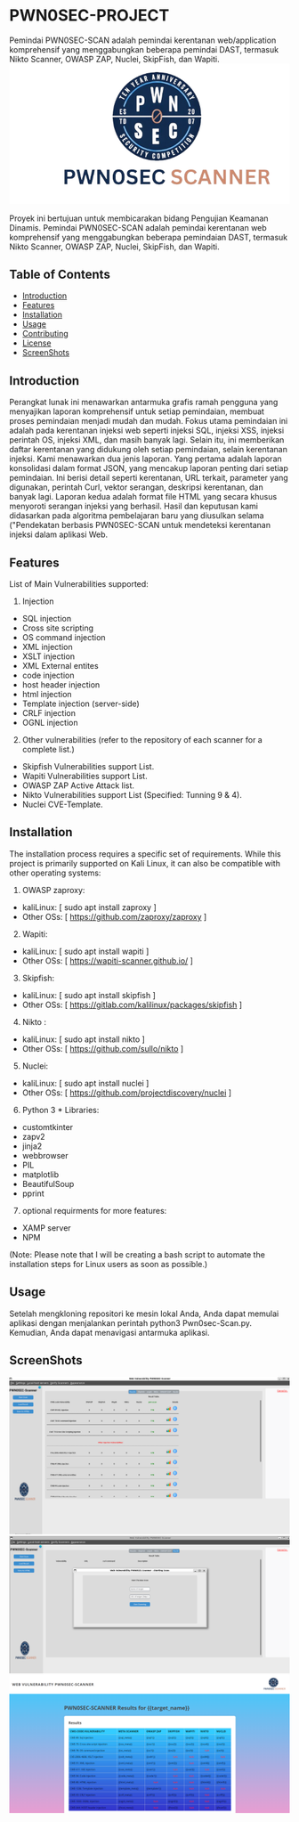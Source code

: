 # PWN0SEC-PROJECT
Pemindai PWN0SEC-SCAN adalah pemindai kerentanan web/application komprehensif yang menggabungkan beberapa pemindai DAST, termasuk Nikto Scanner, OWASP ZAP, Nuclei, SkipFish, dan Wapiti.
![Project Logo](Images/pwn0sec.png) 

Proyek ini bertujuan untuk membicarakan bidang Pengujian Keamanan Dinamis. Pemindai PWN0SEC-SCAN adalah pemindai kerentanan web komprehensif yang menggabungkan beberapa pemindaian DAST, termasuk Nikto Scanner, OWASP ZAP, Nuclei, SkipFish, dan Wapiti.

## Table of Contents

- [Introduction](#introduction)
- [Features](#features)
- [Installation](#installation)
- [Usage](#usage)
- [Contributing](#contributing)
- [License](#license)
- [ScreenShots](#ScreenShots)

## Introduction
Perangkat lunak ini menawarkan antarmuka grafis ramah pengguna yang menyajikan laporan komprehensif untuk setiap pemindaian, membuat proses pemindaian menjadi mudah dan mudah.
Fokus utama pemindaian ini adalah pada kerentanan injeksi web seperti injeksi SQL, injeksi XSS, injeksi perintah OS, injeksi XML, dan masih banyak lagi. Selain itu, ini memberikan daftar kerentanan yang didukung oleh setiap pemindaian, selain kerentanan injeksi.
Kami menawarkan dua jenis laporan. Yang pertama adalah laporan konsolidasi dalam format JSON, yang mencakup laporan penting dari setiap pemindaian. Ini berisi detail seperti kerentanan, URL terkait, parameter yang digunakan, perintah Curl, vektor serangan, deskripsi kerentanan, dan banyak lagi.
Laporan kedua adalah format file HTML yang secara khusus menyoroti serangan injeksi yang berhasil. Hasil dan keputusan kami didasarkan pada algoritma pembelajaran baru yang diusulkan selama ("Pendekatan berbasis PWN0SEC-SCAN untuk mendeteksi kerentanan injeksi dalam aplikasi Web.

## Features

List of Main Vulnerabilities supported:
1. Injection
  - SQL injection
  - Cross site scripting
  - OS command injection
  - XML injection
  - XSLT injection
  - XML External entites
  - code  injection
  - host header injection
  - html injection
  - Template injection (server-side)
  - CRLF injection
  - OGNL injection 
2. Other vulnerabilities (refer to the repository of each scanner for a complete list.)
  - Skipfish Vulnerabilities support List.
  - Wapiti Vulnerabilities support List.
  - OWASP ZAP Active Attack list.
  - Nikto Vulnerabilities support List (Specified: Tunning 9 & 4).
  - Nuclei CVE-Template.
## Installation

The installation process requires a specific set of requirements. While this project is primarily supported on Kali Linux, it can also be compatible with other operating systems:

1. OWASP zaproxy:
  - kaliLinux: [ sudo apt install zaproxy ]  
  - Other OSs: [ https://github.com/zaproxy/zaproxy ]
  
2. Wapiti:
  - kaliLinux: [ sudo apt install wapiti ]  
  - Other OSs: [ https://wapiti-scanner.github.io/ ]  
  
3. Skipfish:
  - kaliLinux: [ sudo apt install skipfish ]  
  - Other OSs: [ https://gitlab.com/kalilinux/packages/skipfish ]  
    
4. Nikto :
  - kaliLinux: [ sudo apt install nikto ]  
  - Other OSs: [ https://github.com/sullo/nikto ]  

5. Nuclei:
  - kaliLinux: [ sudo apt install nuclei ]  
  - Other OSs: [ https://github.com/projectdiscovery/nuclei ]  

6. Python 3 * Libraries:
  - customtkinter 
  - zapv2
  - jinja2
  - webbrowser
  - PIL
  - matplotlib
  - BeautifulSoup
  - pprint

7. optional requirments for more features:
  - XAMP server   
  - NPM  

(Note: Please note that I will be creating a bash script to automate the installation steps for Linux users as soon as possible.)

## Usage
Setelah mengkloning repositori ke mesin lokal Anda, Anda dapat memulai aplikasi dengan menjalankan perintah python3 Pwn0sec-Scan.py.
Kemudian, Anda dapat menavigasi antarmuka aplikasi.


## ScreenShots
![Main Interface ](Images/Index.png)
![Main Interface ](Images/Start%20Scan.png)
![Main Interface ](Images/Template.png)



